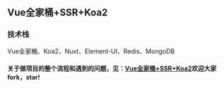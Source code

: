 ## Vue全家桶+SSR+Koa2

### 技术栈
Vue全家桶、Koa2、Nuxt、Element-UI、Redis、MongoDB

#### 关于做项目的整个流程和遇到的问题，见：[Vue全家桶+SSR+Koa2](https://blog.csdn.net/LFY836126/article/details/95161684)欢迎大家fork，star!
